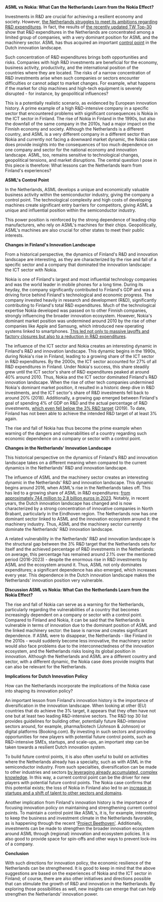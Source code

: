 **ASML vs Nokia: What Can the Netherlands Learn from the Nokia Effect?**

Investments in R&D are crucial for achieving a resilient economy and
society. However, [the Netherlands struggles to meet its ambitions
regarding R&D
expenditures](https://vector.tno.nl/en/articles/netherlands-what-lessons-can-we-learn/).
In fact, the results of [the recently updated TW
Top-30](https://vector.tno.nl/en/articles/top-30-companies-investing-most/)
show that R&D expenditures in the Netherlands are concentrated among a
limited group of companies, with a very dominant position for ASML and
the machinery sector. ASML has thus acquired an important [control
point](https://repository.tno.nl/SingleDoc?find=UID%204dc9c58d-a624-469e-a229-428c4d62d60a)
in the Dutch innovation landscape.

Such concentration of R&D expenditures brings both opportunities and
risks. Companies with high R&D investments are beneficial for the
economy, business activity, productivity, and the international position
of the countries where they are located. The risks of a narrow
concentration of R&D investments arise when such companies or sectors
encounter difficulties or cannot adapt to market changes. For example,
what happens if the market for chip machines and high-tech equipment is
severely disrupted - for instance, by geopolitical influences?

This is a potentially realistic scenario, as evidenced by European
innovation history. A prime example of a high R&D-intensive company in a
specific sector that encountered problems with significant consequences
is Nokia in the ICT sector in Finland. The rise of Nokia in Finland in
the 1990s, but also the downfall of the same company in the 2010s, had a
major impact on the Finnish economy and society. Although the
Netherlands is a different country, and ASML is a very different company
in a different sector than Nokia and currently not facing a downward
market dynamic, the Nokia case does provide insights into the
consequences of too much dependence on one company and sector for the
national economy and innovation landscape. ASML, too, remains sensitive
to technological changes, geopolitical tensions, and market disruptions.
The central question I pose in this piece is therefore: What lessons can
the Netherlands learn from Finland\'s experiences?

**ASML\'s Control Point**

In the Netherlands, ASML develops a unique and economically valuable
business activity within the semiconductor industry, giving the company
a control point. The technological complexity and high costs of
developing machines create significant entry barriers for competitors,
giving ASML a unique and influential position within the semiconductor
industry.

This power position is reinforced by the strong dependence of leading
chip manufacturers, who rely on ASML\'s machines for their chips.
Geopolitically, ASML\'s machines are also crucial for other states to
meet their public interests.

**Changes in Finland\'s Innovation Landscape**

From a historical perspective, the dynamics of Finland\'s R&D and
innovation landscape are interesting, as they are characterized by the
rise and fall of a specific sector and a company that dominated the
innovation landscape: the ICT sector with Nokia.

Nokia is one of Finland\'s largest and most influential technology
companies and was the world leader in mobile phones for a long time.
During its heyday, the company significantly contributed to Finland\'s
GDP and was a driving force behind Finland\'s technological and economic
progress. The company invested heavily in research and development
(R&D), significantly contributing to Finland\'s total R&D expenditures.
Much of the technological expertise Nokia developed was passed on to
other Finnish companies, strongly influencing the broader innovation
ecosystem. However, Nokia\'s dominant market position was undermined
around 2010 by the rise of other companies like Apple and Samsung, which
introduced new operating systems linked to smartphones. [This led not
only to massive layoffs and factory closures but also to a reduction in
R&D
expenditures](https://www.oecd.org/en/publications/targeting-r-d-intensity-in-finnish-innovation-policy_51c767c9-en.html).

The influence of the ICT sector and Nokia creates an interesting dynamic
in Finland\'s R&D and innovation landscape. This dynamic begins in the
1990s, during Nokia\'s rise in Finland, leading to a growing share of
the ICT sector in R&D expenditures. By the 2000s, the ICT sector
accounted for 27% of all R&D expenditures in Finland. Under Nokia\'s
success, this share steadily grew until the ICT sector\'s share of R&D
expenditures peaked at around 40% around 2010. Thus, Nokia and the ICT
sector dominated Finland\'s R&D innovation landscape. When the rise of
other tech companies undermined Nokia\'s dominant market position, it
resulted in a historic deep dive in R&D investments, and the ICT
sector\'s share of R&D investments fell back to around 20% (2018).
Additionally, a growing gap emerged between Finland\'s goal of spending
4% of GDP on R&D and the actual percentage of R&D investments, [which
even fell below the 3% R&D
target](https://www.oecd.org/en/publications/targeting-r-d-intensity-in-finnish-innovation-policy_51c767c9-en.html)
(2019). To date, Finland has not been able to achieve the intended R&D
target of at least 3% again.

The rise and fall of Nokia has thus become the prime example when
warning of the dangers and vulnerabilities of a country regarding such
economic dependence on a company or sector with a control point.

**Changes in the Netherlands\' Innovation Landscape**

This historical perspective on the dynamics of Finland\'s R&D and
innovation landscape takes on a different meaning when compared to the
current dynamics in the Netherlands\' R&D and innovation landscape.

The influence of ASML and the machinery sector creates an interesting
dynamic in the Netherlands\' R&D and innovation landscape. This dynamic
begins around 2016, when ASML\'s rise in the Netherlands takes off. This
has led to a growing share of ASML in R&D expenditures: [from
approximately 744 million to 2.8 billion euros in
2023](https://vector.tno.nl/en/articles/top-30-companies-investing-most/).
Notably, in recent years, the Dutch innovation landscape has changed and
is now characterized by a strong concentration of innovative companies
in North Brabant, particularly in the Eindhoven region. The Netherlands
now has one dominant sector linked to ASML and the innovation ecosystem
around it: the machinery industry. Thus, ASML and the machinery sector
currently dominate the Netherlands\' R&D innovation landscape.

A related vulnerability in the Netherlands\' R&D and innovation
landscape is the structural gap between the 3% R&D target that the
Netherlands sets for itself and the achieved percentage of R&D
investments in the Netherlands: on average, this percentage has remained
around 2.1% over the mentioned period (2016-2023) - despite the enormous
rise in R&D investments by ASML and the ecosystem around it. Thus, ASML
not only dominates expenditures; a significant dependence has also
emerged, which increases every year. This dependence in the Dutch
innovation landscape makes the Netherlands\' innovation position very
vulnerable.

**Discussion ASML vs Nokia: What Can the Netherlands Learn from the
Nokia Effect?**

The rise and fall of Nokia can serve as a warning for the Netherlands,
particularly regarding the vulnerabilities of a country that becomes
increasingly dependent on a company or sector with a control point.
Compared to Finland and Nokia, it can be said that the Netherlands is
vulnerable in terms of innovation due to the dominant position of ASML
and the linked machinery sector: the base is narrow and creates
significant dependence. If ASML were to disappear, the Netherlands -
like Finland in the 2010s - would suddenly become less innovative, the
machinery sector would also face problems due to the interconnectedness
of the innovation ecosystem, and the Netherlands risks losing its global
position in innovation. Although the Netherlands and ASML are a
different country and sector, with a different dynamic, the Nokia case
does provide insights that can also be relevant for the Netherlands.

**Implications for Dutch Innovation Policy**

How can the Netherlands incorporate the implications of the Nokia case
into shaping its innovation policy?

An important lesson from Finland\'s innovation history is the importance
of diversification in the innovation landscape. When looking at other
(EU) countries that do achieve the 3% target, it appears that they often
have not one but at least two leading R&D-intensive sectors. The R&D top
30 list provides guidelines for building other, potentially future
R&D-intensive sectors around, for example, pharma/biotech (Johnson &
Johnson) or digital platforms (Booking.com). By investing in such
sectors and providing opportunities for new players with potential
future control points, such as R&D-intensive SMEs, startups, and
scale-ups, an important step can be taken towards a resilient Dutch
innovation system.

To build future control points, it is also often useful to build on
activities where the Netherlands already has a specialty, such as with
ASML in the semiconductor industry. From such specialties,
diversification can be made to other industries and sectors [by
leveraging already accumulated, complex
knowledge](https://www.science.org/doi/10.1126/science.1144581). In this
way, a current control point can be the driver for new players with
potential future control points. The Nokia case confirms that this
potential exists; the loss of Nokia in Finland also led to an [increase
in startups and a shift of talent to other sectors and
domains](https://www.oecd.org/en/publications/targeting-r-d-intensity-in-finnish-innovation-policy_51c767c9-en.html).

Another implication from Finland\'s innovation history is the importance
of focusing innovation policy on maintaining and strengthening current
control points. To maintain a control point like ASML\'s, it is, for
example, interesting to keep the business and investment climate in the
Netherlands favorable, as is happening through the recent \'[Project
Beethoven\'](https://www.rijksoverheid.nl/documenten/rapporten/2024/04/02/bijlage-d-brief-asml-def).
Additionally, investments can be made to strengthen the broader
innovation ecosystem around ASML through (regional) innovation and
ecosystem policies. It is also good to provide space for spin-offs and
other ways to prevent lock-ins of a company.

**Conclusion**

With such directions for innovation policy, the economic resilience of
the Netherlands can be strengthened. It is good to keep in mind that the
above suggestions are based on the experiences of Nokia and the ICT
sector in Finland; of course, there are also other initiatives and
directions possible that can stimulate the growth of R&D and innovation
in the Netherlands. By exploring those possibilities as well, new
insights can emerge that can help strengthen the Netherlands\'
innovation power.
